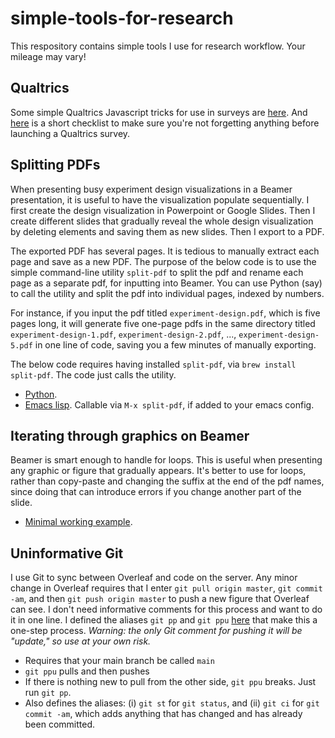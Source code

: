 # simple-tools-for-research
This respository contains simple tools I use for research workflow. Your mileage may vary! 

## Qualtrics
Some simple Qualtrics Javascript tricks for use in surveys are [here](q-js/README.md). And [here](q-js/checklist.md) is a short checklist to make sure you're not forgetting anything before launching a Qualtrics survey. 

## Splitting PDFs 
When presenting busy experiment design visualizations in a Beamer presentation, it is useful to have the visualization populate sequentially. I first create the design visualization in Powerpoint or Google Slides. Then I create different slides that gradually reveal the whole design visualization by deleting elements and saving them as new slides. Then I export to a PDF. 

The exported PDF has several pages. It is tedious to manually extract each page and save as a new PDF. The purpose of the below code is to use the simple command-line utility `split-pdf` to split the pdf and rename each page as a separate pdf, for inputting into Beamer. You can use Python (say) to call the utility and split the pdf into individual pages, indexed by numbers. 

For instance, if you input the pdf titled `experiment-design.pdf`, which is five pages long, it will generate five one-page pdfs in the same directory titled `experiment-design-1.pdf`, `experiment-design-2.pdf`, ..., `experiment-design-5.pdf` in one line of code, saving you a few minutes of manually exporting. 

The below code requires having installed `split-pdf`, via `brew install split-pdf`. The code just calls the utility. 

- [Python](split-pdf.py). 
- [Emacs lisp](split-pdf.lisp). Callable via `M-x split-pdf`, if added to your emacs config. 

## Iterating through graphics on Beamer
Beamer is smart enough to handle for loops. This is useful when presenting any graphic or figure that gradually appears. It's better to use for loops, rather than copy-paste and changing the suffix at the end of the pdf names, since doing that can introduce errors if you change another part of the slide. 
- [Minimal working example](iterate-visualization-example.tex). 

## Uninformative Git
I use Git to sync between Overleaf and code on the server. Any minor
change in Overleaf requires that I enter `git pull origin master`, `git commit
-am`, and then `git push origin master` to push a new figure that Overleaf can see. I
don't need informative comments for this process and want to do it in one line. I defined the aliases `git
pp` and `git ppu` [here](gitconfig) that make this a one-step
process. *Warning: the only Git comment for pushing it will be "update," so use at your
own risk.* 
- Requires that your main branch be called `main` 
- `git ppu` pulls and then pushes
- If there is nothing new to pull from the other side, `git ppu` breaks. Just run `git
  pp`. 
- Also defines the aliases: (i) `git st` for `git status`, and (ii) `git ci` for
  `git commit -am`, which adds anything that has changed and has
  already been committed. 
  

